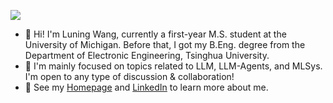 ![](https://komarev.com/ghpvc/?username=wln20)
- 🌱 Hi! I'm Luning Wang, currently a first-year M.S. student at the University of Michigan. Before that, I got my B.Eng. degree from the Department of Electronic Engineering, Tsinghua University.
- 📖 I'm mainly focused on topics related to LLM, LLM-Agents, and MLSys. I'm open to any type of discussion & collaboration!
- 🔭 See my <a href='https://wln20.github.io'>Homepage</a> and <a href='https://www.linkedin.com/in/wangluning/'>LinkedIn</a> to learn more about me.

